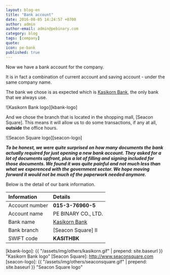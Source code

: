 ```yaml
---
layout: blog-en
title: "Bank account"
date: 2016-08-05 14:24:57 +0700
author: admin
author-email: admin@pebinary.com
category: blog
tags: [company]
quote:
icon: pe-bank
published: true
---
```


Now we have a bank account for the company.

It is in fact a combination of current account and saving account - under the same company name.

The bank we chose is as expected which is [Kasikorn Bank], the only bank that we always use.


![Kasikorn Bank logo][kbank-logo]


And we chose the branch that is located in the shopping mall, [Seacon Square]. This means it will allow us to do some transactions, if any at all, **outside** the office hours.


![Seacon Square logo][seacon-logo]


<!--more-->

***To be honest, we were quite surprised on how many documents the bank actually required for just opening a new bank account. They asked for a lot of documents upfront, plus a lot of filling and signing included for those documents. We found it was quite painful and not much less than what we experenced with the government sector. We hope moving forward it would not be much of the paperwork needed anymore.***

Below is the detail of our bank information.

| Information        | Details             |
|:-------------------|:--------------------|
| Account number     | **015-3-76960-5**   |
| Account name       | PE BINARY CO., LTD. |
| Bank name          | [Kasikorn Bank]     |
| Bank branch        | [Seacon Square] II  |
| SWIFT code         | **KASITHBK**        |


[Kasikorn Bank]: http://www.kasikornbank.com
[kbank-logo]: {{ "/assets/img/others/kasikorn.gif" | prepend: site.baseurl }} "Kasikorn Bank logo"
[Seacon Square]: http://www.seaconsquare.com
[seacon-logo]: {{ "/assets/img/others/seaconsquare.gif" | prepend: site.baseurl }} "Seacon Square logo"
